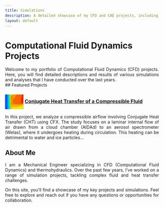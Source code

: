 ```yaml
---
title: Simulations
description: A detailed showcase of my CFD and CAE projects, including methodologies and results.
layout: default
---
```


# Computational Fluid Dynamics Projects
<div style="text-align: justify;">
Welcome to my portfolio of Computational Fluid Dynamics (CFD) projects. Here, you will find detailed descriptions and results of various simulations and analyses that I have conducted over the last years.
</div>
## Featured Projects

### <img src="assets/icon-2.png" alt="Icon" style="width:60px; vertical-align:middle;"/> [Conjugate Heat Transfer of a Compressible Fluid](Conjugate-Heat-Trasfer-of-a-Compressible-Flow.md)

<div style="text-align: justify;">
    In this project, we analyze a compressible airflow involving Conjugate Heat Transfer (CHT) using CFX. The study focuses on a laminar internal flow of air drawn from a cloud chamber (AIDAd) to an aerosol spectrometer (Welas), where it undergoes heating during circulation. This heating can be detrimental to water and ice particles...
</div>




## About Me
<div style="text-align: justify;">
I am a Mechanical Engineer specializing in CFD (Computational Fluid Dynamics) and thermohydraulics. Over the past few years, I’ve worked on a range of simulation projects, tackling complex fluid and heat transfer challenges.

On this site, you'll find a showcase of my key projects and simulations. Feel free to explore and reach out if you have any questions or opportunities for collaboration.
</div>
